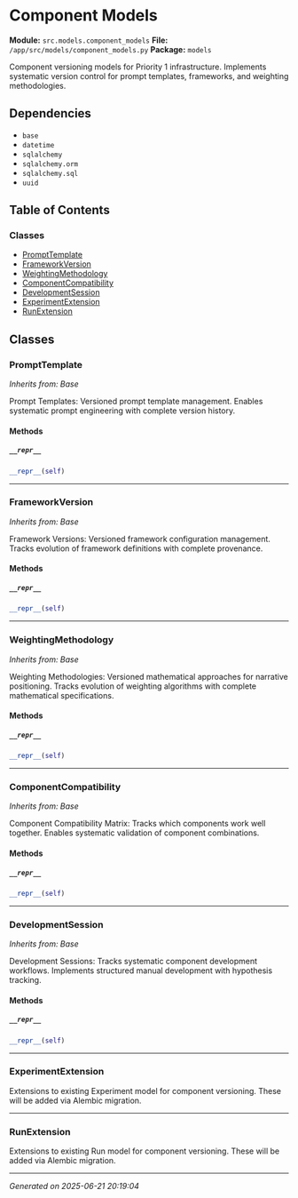 # Component Models

**Module:** `src.models.component_models`
**File:** `/app/src/models/component_models.py`
**Package:** `models`

Component versioning models for Priority 1 infrastructure.
Implements systematic version control for prompt templates, frameworks, and weighting methodologies.

## Dependencies

- `base`
- `datetime`
- `sqlalchemy`
- `sqlalchemy.orm`
- `sqlalchemy.sql`
- `uuid`

## Table of Contents

### Classes
- [PromptTemplate](#prompttemplate)
- [FrameworkVersion](#frameworkversion)
- [WeightingMethodology](#weightingmethodology)
- [ComponentCompatibility](#componentcompatibility)
- [DevelopmentSession](#developmentsession)
- [ExperimentExtension](#experimentextension)
- [RunExtension](#runextension)

## Classes

### PromptTemplate
*Inherits from: Base*

Prompt Templates: Versioned prompt template management.
Enables systematic prompt engineering with complete version history.

#### Methods

##### `__repr__`
```python
__repr__(self)
```

---

### FrameworkVersion
*Inherits from: Base*

Framework Versions: Versioned framework configuration management.
Tracks evolution of framework definitions with complete provenance.

#### Methods

##### `__repr__`
```python
__repr__(self)
```

---

### WeightingMethodology
*Inherits from: Base*

Weighting Methodologies: Versioned mathematical approaches for narrative positioning.
Tracks evolution of weighting algorithms with complete mathematical specifications.

#### Methods

##### `__repr__`
```python
__repr__(self)
```

---

### ComponentCompatibility
*Inherits from: Base*

Component Compatibility Matrix: Tracks which components work well together.
Enables systematic validation of component combinations.

#### Methods

##### `__repr__`
```python
__repr__(self)
```

---

### DevelopmentSession
*Inherits from: Base*

Development Sessions: Tracks systematic component development workflows.
Implements structured manual development with hypothesis tracking.

#### Methods

##### `__repr__`
```python
__repr__(self)
```

---

### ExperimentExtension

Extensions to existing Experiment model for component versioning.
These will be added via Alembic migration.

---

### RunExtension

Extensions to existing Run model for component versioning.
These will be added via Alembic migration.

---

*Generated on 2025-06-21 20:19:04*